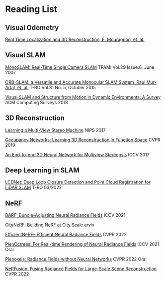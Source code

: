 # Reading List

## Visual Odometry
[Real Time Localization and 3D Reconstruction, E. Mouragnon, et. al.](https://ieeexplore.ieee.org/document/1640781)

## Visual SLAM
[MonoSLAM: Real-Time Single Camera SLAM](https://ieeexplore.ieee.org/document/4160954) TPAMI Vol.29 Issue:6, June 2007

[ORB-SLAM: a Versatile and Accurate Monocular SLAM System, Raul Mur-Artal, et. al.](https://arxiv.org/pdf/1502.00956.pdf) T-RO Vol.31 No. 5, October 2015

[Visual SLAM and Structure from Motion in Dynamic Environments: A Survey](https://dl.acm.org/doi/abs/10.1145/3177853?casa_token=3OREdW945wcAAAAA:519kF8wQPDYTl7jQ2H297p84pd1aD_drPB-trMpH0c0cHWMGiCp9PpwLIfW99rf0jpclWRhDKiT4) ACM Computing Surveys 2018

## 3D Reconstruction
[Learning a Multi-View Stereo Machine](https://proceedings.neurips.cc/paper/2017/file/9c838d2e45b2ad1094d42f4ef36764f6-Paper.pdf) NIPS 2017

[Occupancy Networks: Learning 3D Reconstruction in Function Space](https://openaccess.thecvf.com/content_CVPR_2019/papers/Mescheder_Occupancy_Networks_Learning_3D_Reconstruction_in_Function_Space_CVPR_2019_paper.pdf) CVPR 2019

[An End-to-end 3D Neural Network for Multiview Stereopsis](https://arxiv.org/pdf/1708.01749.pdf) ICCV 2017

## Deep Learning in SLAM
[LCDNet: Deep Loop Closure Detection and Point Cloud Registration for LiDAR SLAM](https://arxiv.org/abs/2103.05056) T-RO 03/2022

## NeRF
[BARF: Bundle-Adjusting Neural Radiance Fields](https://chenhsuanlin.bitbucket.io/bundle-adjusting-NeRF/paper.pdf) ICCV 2021

[CityNeRF: Building NeRF at City Scale](https://arxiv.org/abs/2112.05504) arvix 

[EfficientNeRF– Efficient Neural Radiance Fields](https://arxiv.org/abs/2206.00878) CVPR 2022

[PlenOctrees: For Real-time Rendering of Neural Radiance Fields](https://alexyu.net/plenoctrees/) ICCV 2021 Oral

[Plenoxels: Radiance Fields without Neural Networks](https://alexyu.net/plenoxels/) CVPR 2022 Oral

[NeRFusion: Fusing Radiance Fields for Large-Scale Scene Reconstruction](https://arxiv.org/abs/2203.11283) CVPR 2022
